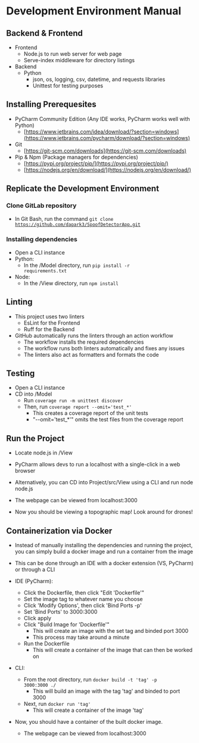 # Development Environment Manual

## Backend & Frontend
- Frontend
  - Node.js to run web server for web page
  - Serve-index middleware for directory listings
- Backend
  - Python
    - json, os, logging, csv, datetime, and requests libraries
    - Unittest for testing purposes


## Installing Prerequesites
- PyCharm Community Edition (Any IDE works, PyCharm works well with Python)
  - [https://www.jetbrains.com/idea/download/?section=windows](https://www.jetbrains.com/pycharm/download/?section=windows)
- Git
  - [https://git-scm.com/downloads](https://git-scm.com/downloads)
- Pip & Npm (Package managers for dependencies)
  - [https://pypi.org/project/pip/](https://pypi.org/project/pip/)
  - [https://nodejs.org/en/download/](https://nodejs.org/en/download/)


## Replicate the Development Environment

### Clone GitLab repository
- In Git Bash, run the command <code>git clone https://github.com/dapark3/SpoofDetectorApp.git</code>

### Installing dependencies
 - Open a CLI instance
 - Python:
   - In the /Model directory, run <code>pip install -r requirements.txt</code>
 - Node:
   - In the /View directory, run <code>npm install</code>


## Linting
- This project uses two linters
  - EsLint for the Frontend
  - Ruff for the Backend
- GitHub automatically runs the linters through an action workflow
  - The workflow installs the required dependencies
  - The workflow runs both linters automatically and fixes any issues
  - The linters also act as formatters and formats the code


## Testing
- Open a CLI instance
- CD into /Model
  - Run <code>coverage run -m unittest discover</code>
  - Then, run <code>coverage report --omit='test_*'</code>
    - This creates a coverage report of the unit tests
    - "--omit='test_*'" omits the test files from the coverage report

  
## Run the Project
- Locate node.js in /View
- PyCharm allows devs to run a localhost with a single-click in a web browser
- Alternatively, you can CD into Project/src/View using a CLI and run node node.js
 - The webpage can be viewed from localhost:3000

- Now you should be viewing a topographic map! Look around for drones!


## Containerization via Docker
- Instead of manually installing the dependencies and running the project, you can simply build a docker image and run a container from the image
- This can be done through an IDE with a docker extension (VS, PyCharm) or through a CLI

- IDE (PyCharm):
  - Click the Dockerfile, then click "Edit 'Dockerfile'"
  - Set the image tag to whatever name you choose
  - Click 'Modify Options', then click 'Bind Ports -p'
  - Set 'Bind Ports' to 3000:3000
  - Click apply
  - Click "Build Image for 'Dockerfile'"
    - This will create an image with the set tag and binded port 3000
    - This process may take around a minute
  - Run the Dockerfile
    - This will create a container of the image that can then be worked on
- CLI:
  - From the root directory, run <code>docker build -t 'tag' -p 3000:3000 ./</code>
    - This will build an image with the tag 'tag' and binded to port 3000
  - Next, run <code>docker run 'tag'</code>
    - This will create a container of the image 'tag'
      
- Now, you should have a container of the built docker image.
  - The webpage can be viewed from localhost:3000

